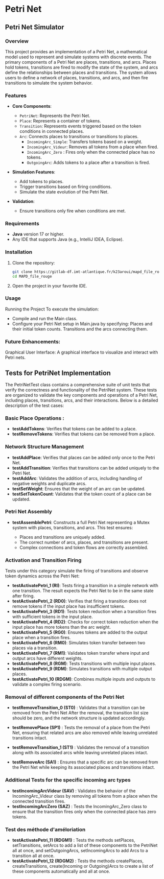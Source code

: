 # Petri Net

## Petri Net Simulator

### Overview
This project provides an implementation of a Petri Net,
a mathematical model used to represent and simulate systems with discrete events.
The primary components of a Petri Net are places, transitions, and arcs. 
Places hold tokens, transitions are fired to modify the state of the system, and arcs define the 
relationships between places and transitions. The system allows users to define a network of places, 
transitions, and arcs, and then fire transitions to simulate the system behavior.

### Features
- **Core Components**:
    - `PetriNet`: Represents the Petri Net.
    - `Place`: Represents a container of tokens.
    - `Transition`: Represents events triggered based on the token conditions in connected places.
    - `Arc`: Connects places to transitions or transitions to places.
      - `IncomingArc_Simple`: Transfers tokens based on a weight.
      - `IncomingArc_Videur`: Removes all tokens from a place when fired.
      - `IncomingArc_Zero` :  Fires only when the connected place has no tokens.
      - `OutgoingArc`: Adds tokens to a place after a transition is fired.

- **Simulation Features**:
    - Add tokens to places.
    - Trigger transitions based on firing conditions.
    - Simulate the state evolution of the Petri Net.

- **Validation**:

    - Ensure transitions only fire when conditions are met.


### Requirements
- **Java** version 17 or higher.
- Any IDE that supports Java (e.g., IntelliJ IDEA, Eclipse).

### Installation
1. Clone the repository:
   ```bash
   git clone https://gitlab-df.imt-atlantique.fr/k23aroui/mapd_file_rouge
   cd MAPD_file_rouge
2. Open the project in your favorite IDE.

### Usage
Running the Project
To execute the simulation:

- Compile and run the Main class.
- Configure your Petri Net setup in Main.java by specifying:
  Places and their initial token counts.
  Transitions and the arcs connecting them.

### Future Enhancements:

Graphical User Interface: A graphical interface to visualize and interact with Petri nets.


## Tests for PetriNet Implementation

The PetriNetTest class contains a comprehensive suite of unit tests that verify the correctness 
and functionality of the PetriNet system. These tests are organized to validate the key components and 
operations of a Petri Net, including places, transitions, arcs, and their interactions. 
Below is a detailed description of the test cases:

###  Basic Place Operations :

- **testAddTokens**: Verifies that tokens can be added to a place.
- **testRemoveTokens**: Verifies that tokens can be removed from a place.

### Network Structure Management

- **testAddPlace**: Verifies that places can be added only once to the Petri Net.
- **testAddTransition**: Verifies that transitions can be added uniquely to the Petri Net.
- **testAddArc**: Validates the addition of arcs, including handling of negative weights and duplicate arcs.
- **testSetWeight**: Ensures that the weight of an arc can be updated.
- **testSetTokenCount**: Validates that the token count of a place can be updated.

### Petri Net Assembly

- **testAssemblePetri**: Constructs a full Petri Net representing a Mutex system with places, transitions, and arcs. This test ensures:

  - Places and transitions are uniquely added.
  - The correct number of arcs, places, and transitions are present.
  - Complex connections and token flows are correctly assembled.

### Activation and Transition Firing

Tests under this category simulate the firing of transitions and observe token dynamics across the Petri Net:
- **testActivatePetri_1 (RI)**: Tests firing a transition in a simple network with one transition. The result expects the Petri Net to be in the same state after firing.
- **testActivatePetri_2 (RD0)**: Verifies that firing a transition does not remove tokens if the input place has insufficient tokens.
- **testActivatePetri_3 (RD1)**: Tests token reduction when a transition fires with sufficient tokens in the input place.
- **testActivatePetri_4 (RD2)**: Checks for correct token reduction when the input place has more tokens than the arc weight.
- **testActivatePetri_5 (RG0)**: Ensures tokens are added to the output place when a transition fires.
- **testActivatePetri_6 (RM0)**: Simulates token transfer between two places via a transition. 
- **testActivatePetri_7 (RM1)**: Validates token transfer where input and output arcs have different weights. 
- **testActivatePetri_8 (RGM)**: Tests transitions with multiple input places. 
- **testActivatePetri_9 (RDM)**: Simulates transitions with multiple output places. 
- **testActivatePetri_10 (RDGM)**: Combines multiple inputs and outputs to validate a complex firing scenario.

### Removal of different components of the Petri Net

- **testRemoveTransition_0 (ST0)** : Validates that a transition can be removed from the Petri Net
 After the removal, the transition list size should be zero, and the network structure is updated accordingly.

- **testRemovePlace (SP1)** : Tests the removal of a place from the Petri Net, ensuring that related arcs are also
 removed while leaving unrelated transitions intact.

- **testRemoveTransition_1 (ST1)** : Validates the removal of a transition along with its associated arcs while leaving unrelated places intact.

- **testRemoveArc (SA1)** : Ensures that a specific arc can be removed from the Petri Net while keeping its associated places and transitions intact.

### Additional Tests for the specific incoming arc types

- **testIncomingArcVideur (SAV)** : Validates the behavior of the IncomingArc_Videur class by removing all tokens from a place when the connected transition fires.
- **testIncomingArcZero (SAZ)** : Tests the IncomingArc_Zero class to ensure that the transition fires only when the connected place has zero tokens.

### Test des méthode d'améloriation

- **testActivatePetri_11 (RDGM1)** : Tests the methods setPlaces, setTransitions, setArcs to add a list of these components to the PetriNet all at once, and setOutgoingArcs, setIncomingArcs to
    add Arcs to a transition all at once.
- **testActivatePetri_12 (RDGM2)** : Tests the methods createPlaces, createTransitions, create(Incoming or Outgoing)Arcs to create a list of these components automatically and all at once.
